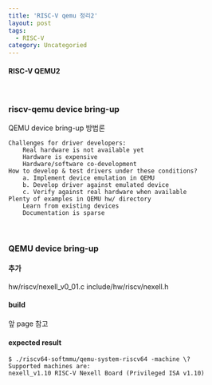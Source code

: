 ```yaml
---
title: 'RISC-V qemu 정리2'
layout: post
tags:
  - RISC-V
category: Uncategoried
---
```

#### RISC-V QEMU2

<br>

### riscv-qemu device bring-up

QEMU device bring-up 방법론

	Challenges for driver developers:
		Real hardware is not available yet
		Hardware is expensive
		Hardware/software co-development
	How to develop & test drivers under these conditions?
		a. Implement device emulation in QEMU
		b. Develop driver against emulated device
		c. Verify against real hardware when available
	Plenty of examples in QEMU hw/ directory
		Learn from existing devices
		Documentation is sparse

<br>

### QEMU device bring-up

#### 추가
hw/riscv/nexell_v0_01.c
include/hw/riscv/nexell.h

#### build
앞 page 참고

#### expected result
```
$ ./riscv64-softmmu/qemu-system-riscv64 -machine \?
Supported machines are:
nexell_v1.10 RISC-V Nexell Board (Privileged ISA v1.10)
```

